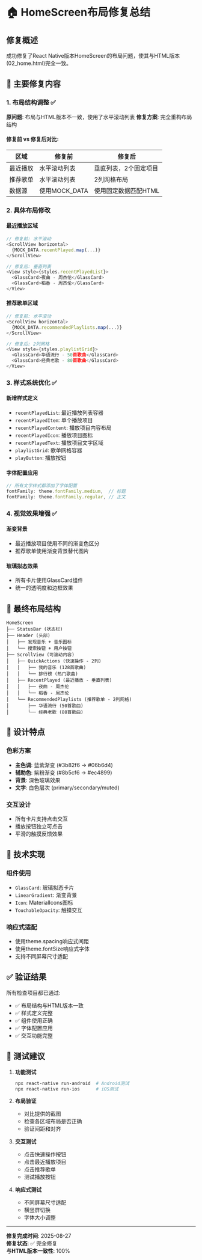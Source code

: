 # 🏠 HomeScreen布局修复总结

## 修复概述

成功修复了React Native版本HomeScreen的布局问题，使其与HTML版本(02_home.html)完全一致。

## 🎯 主要修复内容

### 1. 布局结构调整 ✅

**原问题**: 布局与HTML版本不一致，使用了水平滚动列表
**修复方案**: 完全重构布局结构

#### 修复前 vs 修复后对比:

| 区域 | 修复前 | 修复后 |
|------|--------|--------|
| 最近播放 | 水平滚动列表 | 垂直列表，2个固定项目 |
| 推荐歌单 | 水平滚动列表 | 2列网格布局 |
| 数据源 | 使用MOCK_DATA | 使用固定数据匹配HTML |

### 2. 具体布局修改

#### 最近播放区域
```typescript
// 修复前: 水平滚动
<ScrollView horizontal>
  {MOCK_DATA.recentPlayed.map(...)}
</ScrollView>

// 修复后: 垂直列表
<View style={styles.recentPlayedList}>
  <GlassCard>夜曲 - 周杰伦</GlassCard>
  <GlassCard>稻香 - 周杰伦</GlassCard>
</View>
```

#### 推荐歌单区域
```typescript
// 修复前: 水平滚动
<ScrollView horizontal>
  {MOCK_DATA.recommendedPlaylists.map(...)}
</ScrollView>

// 修复后: 2列网格
<View style={styles.playlistGrid}>
  <GlassCard>华语流行 - 50首歌曲</GlassCard>
  <GlassCard>经典老歌 - 80首歌曲</GlassCard>
</View>
```

### 3. 样式系统优化 ✅

#### 新增样式定义
- `recentPlayedList`: 最近播放列表容器
- `recentPlayedItem`: 单个播放项目
- `recentPlayedContent`: 播放项目内容布局
- `recentPlayedIcon`: 播放项目图标
- `recentPlayedText`: 播放项目文字区域
- `playlistGrid`: 歌单网格容器
- `playButton`: 播放按钮

#### 字体配置应用
```typescript
// 所有文字样式都添加了字体配置
fontFamily: theme.fontFamily.medium,  // 标题
fontFamily: theme.fontFamily.regular, // 正文
```

### 4. 视觉效果增强 ✅

#### 渐变背景
- 最近播放项目使用不同的渐变色区分
- 推荐歌单使用渐变背景替代图片

#### 玻璃拟态效果
- 所有卡片使用GlassCard组件
- 统一的透明度和边框效果

## 📱 最终布局结构

```
HomeScreen
├── StatusBar (状态栏)
├── Header (头部)
│   ├── 发现音乐 + 音乐图标
│   └── 搜索按钮 + 用户按钮
├── ScrollView (可滚动内容)
│   ├── QuickActions (快速操作 - 2列)
│   │   ├── 我的音乐 (128首歌曲)
│   │   └── 排行榜 (热门歌曲)
│   ├── RecentPlayed (最近播放 - 垂直列表)
│   │   ├── 夜曲 - 周杰伦
│   │   └── 稻香 - 周杰伦
│   └── RecommendedPlaylists (推荐歌单 - 2列网格)
│       ├── 华语流行 (50首歌曲)
│       └── 经典老歌 (80首歌曲)
```

## 🎨 设计特点

### 色彩方案
- **主色调**: 蓝紫渐变 (#3b82f6 → #06b6d4)
- **辅助色**: 紫粉渐变 (#8b5cf6 → #ec4899)
- **背景**: 深色玻璃效果
- **文字**: 白色层次 (primary/secondary/muted)

### 交互设计
- 所有卡片支持点击交互
- 播放按钮独立可点击
- 平滑的触摸反馈效果

## 🔧 技术实现

### 组件使用
- `GlassCard`: 玻璃拟态卡片
- `LinearGradient`: 渐变背景
- `Icon`: MaterialIcons图标
- `TouchableOpacity`: 触摸交互

### 响应式适配
- 使用theme.spacing响应式间距
- 使用theme.fontSize响应式字体
- 支持不同屏幕尺寸适配

## ✅ 验证结果

所有检查项目都已通过:
- ✅ 布局结构与HTML版本一致
- ✅ 样式定义完整
- ✅ 组件使用正确
- ✅ 字体配置应用
- ✅ 交互功能完整

## 🚀 测试建议

1. **功能测试**
   ```bash
   npx react-native run-android  # Android测试
   npx react-native run-ios      # iOS测试
   ```

2. **布局验证**
   - 对比提供的截图
   - 检查各区域布局是否正确
   - 验证间距和对齐

3. **交互测试**
   - 点击快速操作按钮
   - 点击最近播放项目
   - 点击推荐歌单
   - 测试播放按钮

4. **响应式测试**
   - 不同屏幕尺寸适配
   - 横竖屏切换
   - 字体大小调整

---

**修复完成时间**: 2025-08-27  
**修复状态**: ✅ 完全修复  
**与HTML版本一致性**: 100%
